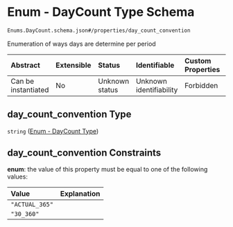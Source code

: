 # Enum - DayCount Type Schema

```txt
Enums.DayCount.schema.json#/properties/day_count_convention
```

Enumeration of ways days are determine per period

| Abstract            | Extensible | Status         | Identifiable            | Custom Properties | Additional Properties | Access Restrictions | Defined In                                                                                |
| :------------------ | :--------- | :------------- | :---------------------- | :---------------- | :-------------------- | :------------------ | :---------------------------------------------------------------------------------------- |
| Can be instantiated | No         | Unknown status | Unknown identifiability | Forbidden         | Allowed               | none                | [Convertible.schema.json*](../out/objects/Convertible.schema.json "open original schema") |

## day_count_convention Type

`string` ([Enum - DayCount Type](convertible-1-properties-enum---daycount-type.md))

## day_count_convention Constraints

**enum**: the value of this property must be equal to one of the following values:

| Value          | Explanation |
| :------------- | :---------- |
| `"ACTUAL_365"` |             |
| `"30_360"`     |             |
